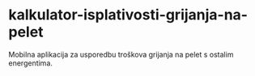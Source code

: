 # kalkulator-isplativosti-grijanja-na-pelet
Mobilna aplikacija za usporedbu troškova grijanja na pelet s ostalim energentima.
